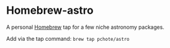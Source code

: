 Homebrew-astro
==============
A personal [Homebrew](https://github.com/mxcl/homebrew) tap for a few niche astronomy packages.

Add via the tap command: `brew tap pchote/astro`